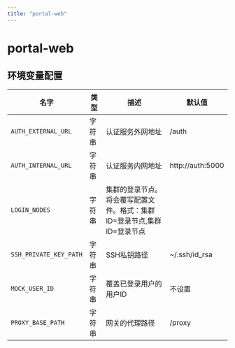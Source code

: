 ```yaml
---
title: "portal-web"
---
```


# portal-web

## 环境变量配置



<!-- ENV TABLE START -->

| 名字 | 类型 | 描述 | 默认值 |
| -- | -- | -- | -- |
|`AUTH_EXTERNAL_URL`|字符串|认证服务外网地址|/auth|
|`AUTH_INTERNAL_URL`|字符串|认证服务内网地址|http://auth:5000|
|`LOGIN_NODES`|字符串|集群的登录节点。将会覆写配置文件。格式：集群ID=登录节点,集群ID=登录节点||
|`SSH_PRIVATE_KEY_PATH`|字符串|SSH私钥路径|~/.ssh/id_rsa|
|`MOCK_USER_ID`|字符串|覆盖已登录用户的用户ID|不设置|
|`PROXY_BASE_PATH`|字符串|网关的代理路径|/proxy|

<!-- ENV TABLE END -->


